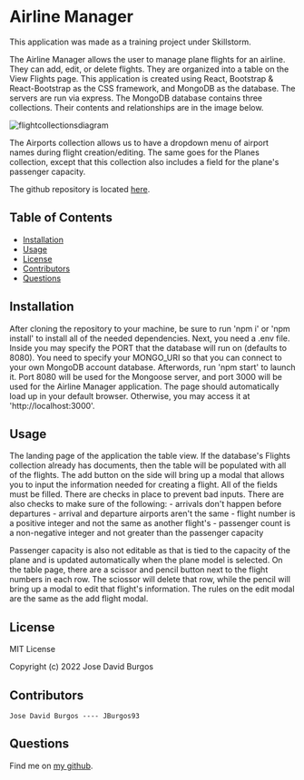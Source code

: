 # Airline Manager
This application was made as a training project under Skillstorm.

The Airline Manager allows the user to manage plane flights for an airline. They can add, edit, or delete flights. They are organized into a table on the View Flights page. This application is created using React, Bootstrap & React-Bootstrap as the CSS framework, and MongoDB as the database. The servers are run via express. The MongoDB database contains three collections. Their contents and relationships are in the image below.

![flightcollectionsdiagram](https://user-images.githubusercontent.com/107504697/178040033-0383d7b0-b8d4-480f-8b82-6aea8cdf6be1.png)

The Airports collection allows us to have a dropdown menu of airport names during flight creation/editing. The same goes for the Planes collection, except that this collection also includes a field for the plane's passenger capacity.

The github repository is located [here](https://github.com/JBurgos93/Airlines).

## Table of Contents
* [Installation](#installation)
* [Usage](#usage)
* [License](#license)
* [Contributors](#contributors)
* [Questions](#questions)

## Installation
After cloning the repository to your machine, be sure to run 'npm i' or 'npm install' to install all of the needed dependencies. Next, you need a .env file. Inside you may specify the PORT that the database will run on (defaults to 8080). You need to specify your MONGO_URI so that you can connect to your own MongoDB account database. Afterwords, run 'npm start' to launch it. Port 8080 will be used for the Mongoose server, and port 3000 will be used for the Airline Manager application. The page should automatically load up in your default browser. Otherwise, you may access it at 'http://localhost:3000'.

## Usage
The landing page of the application the table view. If the database's Flights collection already has documents, then the table will be populated with all of the flights. The add button on the side will bring up a modal that allows you to input the information needed for creating a flight. All of the fields must be filled. There are checks in place to prevent bad inputs. There are also checks to make sure of the following:
    - arrivals don't happen before departures
    - arrival and departure airports aren't the same
    - flight number is a positive integer and not the same as another flight's
    - passenger count is a non-negative integer and not greater than the passenger capacity

Passenger capacity is also not editable as that is tied to the capacity of the plane and is updated automatically when the plane model is selected.
On the table page, there are a scissor and pencil button next to the flight numbers in each row. The sciossor will delete that row, while the pencil will bring up a modal to edit that flight's information. The rules on the edit modal are the same as the add flight modal.

## License
MIT License

Copyright (c) 2022 Jose David Burgos

## Contributors
    Jose David Burgos ---- JBurgos93

## Questions
Find me on [my github](https://github.com/JBurgos93/).
